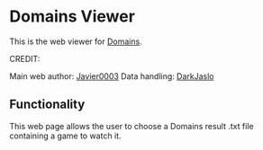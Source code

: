 # Domains Viewer

<p>

   This is the web viewer for [Domains](https://github.com/DarkJaslo/Domains). 
   
   CREDIT:

   Main web author: [Javier0003](https://github.com/Javier0003)
   Data handling: [DarkJaslo](https://github.com/DarkJaslo)
</p>

## Functionality

<p>
   This web page allows the user to choose a Domains result .txt file containing a game to watch it. 
</p>
